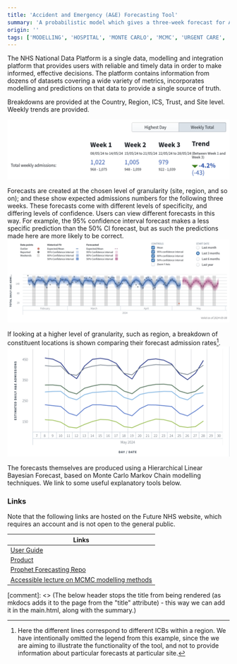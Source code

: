 ```yaml
---
title: 'Accident and Emergency (A&E) Forecasting Tool'
summary: 'A probabilistic model which gives a three-week forecast for A&E departments, predicting their expected admissions loads'
origin: ''
tags: ['MODELLING', 'HOSPITAL', 'MONTE CARLO', 'MCMC', 'URGENT CARE', 'ACCIDENT AND EMERGENCY']
---
```


The NHS National Data Platform is a single data, modelling and integration platform that provides users with reliable and timely data in order to make informed, effective decisions. The platform contains information from dozens of datasets covering a wide variety of metrics, incorporates modelling and predictions on that data to provide a single source of truth.


Breakdowns are provided at the Country, Region, ICS, Trust, and Site level. Weekly trends are provided. 

![text](../images/a_and_e_forecasting/weekly_trends.png)

Forecasts are created at the chosen level of granularity (site, region, and so on); and these show expected admissions numbers for the following three weeks. These forecasts come with different levels of specificity, and differing levels of confidence. Users can view different forecasts in this way. For example, the 95% confidence interval forecast makes a less specific prediction than the 50% CI forecast, but as such the predictions made here are more likely to be correct. 
![text](../images/a_and_e_forecasting/forecast.png)

If looking at a higher level of granularity, such as region, a breakdown of constituent locations is shown comparing their forecast admission rates[^1].
![text](../images/a_and_e_forecasting/comparative_forecast.png)


[^1]: Here the different lines correspond to different ICBs within a region. We have intentionally omitted the legend from this example, since the we are aiming to illustrate the functionality of the tool, and not to provide information about particular forecasts at particular site. 

The forecasts themselves are produced using a Hierarchical Linear Bayesian Forecast, based on Monte Carlo Markov Chain modelling techniques. We link to some useful explanatory tools below. 

### Links

Note that the following links are hosted on the Future NHS website, which requires an account and is not open to the general public.

Links|
---|
[User Guide](https://future.nhs.uk/nationaldataplatformfoundry/view?objectID=121110405)|
[Product](https://nhs.sharepoint.com/:w:/r/sites/datasciencerepository/Shared%20Documents/General/03%20Doing%20the%20work/06%20Other/FDP%20Transition/Product%20Documentation%20A%26E%20Admissions%20Forecasting%20Tool.docx?d=w38397884e8a94be89e45bcc338458b99&csf=1&web=1&e=LCbt5S)|
[Prophet Forecasting Repo](https://github.com/facebook/prophet)|
[Accessible lecture on MCMC modelling methods](https://www.youtube.com/watch?v=rZk2FqX2XnY&ab_channel=RichardMcElreath)|


[comment]: <> (The below header stops the title from being rendered (as mkdocs adds it to the page from the "title" attribute) - this way we can add it in the main.html, along with the summary.)